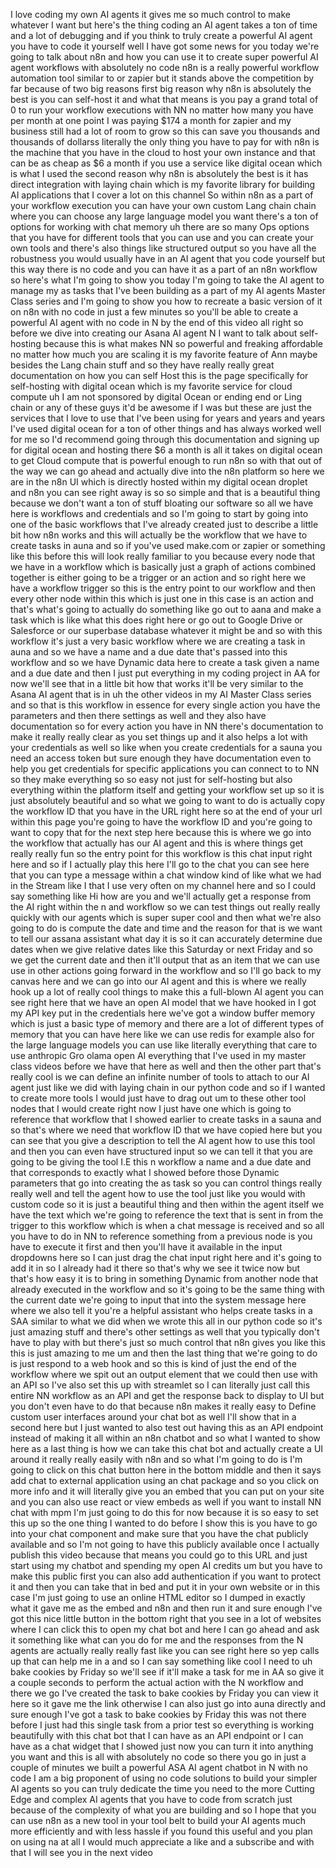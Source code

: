 I love coding my own AI agents it gives me so much control to make whatever I want but here's the thing coding an AI agent takes a ton of time and a lot of debugging and if you think to truly create a powerful AI agent you have to code it yourself well I have got some news for you today we're going to talk about n8n and how you can use it to create super powerful AI agent workflows with absolutely no code n8n is a really powerful workflow automation tool similar to or zapier but it stands above the competition by far because of two big reasons first big reason why n8n is absolutely the best is you can self-host it and what that means is you pay a grand total of 0 to run your workflow executions with NN no matter how many you have per month at one point I was paying $174 a month for zapier and my business still had a lot of room to grow so this can save you thousands and thousands of dollarss literally the only thing you have to pay for with n8n is the machine that you have in the cloud to host your own instance and that can be as cheap as $6 a month if you use a service like digital ocean which is what I used the second reason why n8n is absolutely the best is it has direct integration with laying chain which is my favorite library for building AI applications that I cover a lot on this channel So within n8n as a part of your workflow execution you can have your own custom Lang chain chain where you can choose any large language model you want there's a ton of options for working with chat memory uh there are so many Ops options that you have for different tools that you can use and you can create your own tools and there's also things like structured output so you have all the robustness you would usually have in an AI agent that you code yourself but this way there is no code and you can have it as a part of an n8n workflow so here's what I'm going to show you today I'm going to take the AI agent to manage my as tasks that I've been building as a part of my AI agents Master Class series and I'm going to show you how to recreate a basic version of it on n8n with no code in just a few minutes so you'll be able to create a powerful AI agent with no code in N by the end of this video all right so before we dive into creating our Asana AI agent N I want to talk about self-hosting because this is what makes NN so powerful and freaking affordable no matter how much you are scaling it is my favorite feature of Ann maybe besides the Lang chain stuff and so they have really really great documentation on how you can self Host this is the page specifically for self-hosting with digital ocean which is my favorite service for cloud compute uh I am not sponsored by digital Ocean or ending end or Ling chain or any of these guys it'd be awesome if I was but these are just the services that I love to use that I've been using for years and years and years I've used digital ocean for a ton of other things and has always worked well for me so I'd recommend going through this documentation and signing up for digital ocean and hosting there $6 a month is all it takes on digital ocean to get Cloud compute that is powerful enough to run n8n so with that out of the way we can go ahead and actually dive into the n8n platform so here we are in the n8n UI which is directly hosted within my digital ocean droplet and n8n you can see right away is so so simple and that is a beautiful thing because we don't want a ton of stuff bloating our software so all we have here is workflows and credentials and so I'm going to start by going into one of the basic workflows that I've already created just to describe a little bit how n8n works and this will actually be the workflow that we have to create tasks in auna and so if you've used make.com or zapier or something like this before this will look really familiar to you because every node that we have in a workflow which is basically just a graph of actions combined together is either going to be a trigger or an action and so right here we have a workflow trigger so this is the entry point to our workflow and then every other node within this which is just one in this case is an action and that's what's going to actually do something like go out to aana and make a task which is like what this does right here or go out to Google Drive or Salesforce or our superbase database whatever it might be and so with this workflow it's just a very basic workflow where we are creating a task in auna and so we have a name and a due date that's passed into this workflow and so we have Dynamic data here to create a task given a name and a due date and then I just put everything in my coding project in AA for now we'll see that in a little bit how that works it'll be very similar to the Asana AI agent that is in uh the other videos in my AI Master Class series and so that is this workflow in essence for every single action you have the parameters and then there settings as well and they also have documentation so for every action you have in NN there's documentation to make it really really clear as you set things up and it also helps a lot with your credentials as well so like when you create credentials for a sauna you need an access token but sure enough they have documentation even to help you get credentials for specific applications you can connect to to NN so they make everything so so easy not just for self-hosting but also everything within the platform itself and getting your workflow set up so it is just absolutely beautiful and so what we going to want to do is actually copy the workflow ID that you have in the URL right here so at the end of your url within this page you're going to have the workflow ID and you're going to want to copy that for the next step here because this is where we go into the workflow that actually has our AI agent and this is where things get really really fun so the entry point for this workflow is this chat input right here and so if I actually play this here I'll go to the chat you can see here that you can type a message within a chat window kind of like what we had in the Stream like I that I use very often on my channel here and so I could say something like Hi how are you and we'll actually get a response from the AI right within the n and workflow so we can test things out really really quickly with our agents which is super super cool and then what we're also going to do is compute the date and time and the reason for that is we want to tell our assana assistant what day it is so it can accurately determine due dates when we give relative dates like this Saturday or next Friday and so we get the current date and then it'll output that as an item that we can use use in other actions going forward in the workflow and so I'll go back to my canvas here and we can go into our AI agent and this is where we really hook up a lot of really cool things to make this a full-blown AI agent you can see right here that we have an open AI model that we have hooked in I got my API key put in the credentials here we've got a window buffer memory which is just a basic type of memory and there are a lot of different types of memory that you can have here like we can use redis for example also for the large language models you can use like literally everything that care to use anthropic Gro olama open AI everything that I've used in my master class videos before we have that here as well and then the other part that's really cool is we can define an infinite number of tools to attach to our AI agent just like we did with laying chain in our python code and so if I wanted to create more tools I would just have to drag out um to these other tool nodes that I would create right now I just have one which is going to reference that workflow that I showed earlier to create tasks in a sauna and so that's where we need that workflow ID that we have copied here but you can see that you give a description to tell the AI agent how to use this tool and then you can even have structured input so we can tell it that you are going to be giving the tool I.E this n workflow a name and a due date and that corresponds to exactly what I showed before those Dynamic parameters that go into creating the as task so you can control things really really well and tell the agent how to use the tool just like you would with custom code so it is just a beautiful thing and then within the agent itself we have the text which we're going to reference the text that is sent in from the trigger to this workflow which is when a chat message is received and so all you have to do in NN to reference something from a previous node is you have to execute it first and then you'll have it available in the input dropdowns here so I can just drag the chat input right here and it's going to add it in so I already had it there so that's why we see it twice now but that's how easy it is to bring in something Dynamic from another node that already executed in the workflow and so it's going to be the same thing with the current date we're going to input that into the system message here where we also tell it you're a helpful assistant who helps create tasks in a SAA similar to what we did when we wrote this all in our python code so it's just amazing stuff and there's other settings as well that you typically don't have to play with but there's just so much control that n8n gives you like this this is just amazing to me um and then the last thing that we're going to do is just respond to a web hook and so this is kind of just the end of the workflow where we spit out an output element that we could then use with an API so I've also set this up with streamlet so I can literally just call this entire NN workflow as an API and get the response back to display to UI but you don't even have to do that because n8n makes it really easy to Define custom user interfaces around your chat bot as well I'll show that in a second here but I just wanted to also test out having this as an API endpoint instead of making it all within an n8n chatbot and so what I wanted to show here as a last thing is how we can take this chat bot and actually create a UI around it really really easily with n8n and so what I'm going to do is I'm going to click on this chat button here in the bottom middle and then it says add chat to external application using an chat package and so you click on more info and it will literally give you an embed that you can put on your site and you can also use react or view embeds as well if you want to install NN chat with mpm I'm just going to do this for now because it is so easy to set this up so the one thing I wanted to do before I show this is you have to go into your chat component and make sure that you have the chat publicly available and so I'm not going to have this publicly available once I actually publish this video because that means you could go to this URL and just start using my chatbot and spending my open AI credits um but you have to make this public first you can also add authentication if you want to protect it and then you can take that in bed and put it in your own website or in this case I'm just going to use an online HTML editor so I dumped in exactly what it gave me as the embed and n8n and then run it and sure enough I've got this nice little button in the bottom right that you see in a lot of websites where I can click this to open my chat bot and here I can go ahead and ask it something like what can you do for me and the responses from the N agents are actually really really fast like you can see right here so yep calls up that can help me in a and so I can say something like cool I need to uh bake cookies by Friday so we'll see if it'll make a task for me in AA so give it a couple seconds to perform the actual action with the N workflow and there we go I've created the task to bake cookies by Friday you can view it here so it gave me the link otherwise I can also just go into auna directly and sure enough I've got a task to bake cookies by Friday this was not there before I just had this single task from a prior test so everything is working beautifully with this chat bot that I can have as an API endpoint or I can have as a chat widget that I showed just now you can turn it into anything you want and this is all with absolutely no code so there you go in just a couple of minutes we built a powerful ASA AI agent chatbot in N with no code I am a big proponent of using no code solutions to build your simpler AI agents so you can truly dedicate the time you need to the more Cutting Edge and complex AI agents that you have to code from scratch just because of the complexity of what you are building and so I hope that you can use n8n as a new tool in your tool belt to build your AI agents much more efficiently and with less hassle if you found this useful and you plan on using na at all I would much appreciate a like and a subscribe and with that I will see you in the next video 